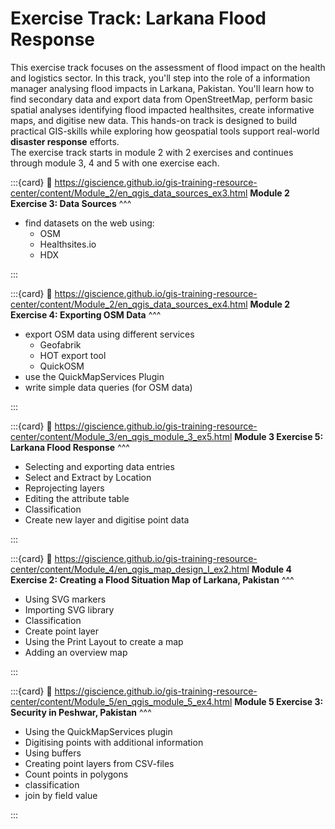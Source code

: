 # Exercise Track: Larkana Flood Response

This exercise track focuses on the assessment of flood impact on the health and logistics sector. In this track, you'll step into the role of a information manager analysing flood impacts in Larkana, Pakistan. You'll learn how to find secondary data and export data from OpenStreetMap, perform basic spatial analyses identifying flood impacted healthsites, create informative maps, and digitise new data. This hands-on track is designed to build practical GIS-skills while exploring how geospatial tools support real-world __disaster response__ efforts.  
The exercise track starts in module 2 with 2 exercises and continues through module 3, 4 and 5 with one exercise each.


:::{card}
:link: https://giscience.github.io/gis-training-resource-center/content/Module_2/en_qgis_data_sources_ex3.html 
__Module 2 Exercise 3: Data Sources__
^^^
- find datasets on the web using: 
    - OSM
    - Healthsites.io
    - HDX

:::

:::{card}
:link: https://giscience.github.io/gis-training-resource-center/content/Module_2/en_qgis_data_sources_ex4.html
__Module 2 Exercise 4: Exporting OSM Data__
^^^

- export OSM data using different services
    - Geofabrik
    - HOT export tool
    - QuickOSM
- use the QuickMapServices Plugin
- write simple data queries (for OSM data)

:::

:::{card}
:link: https://giscience.github.io/gis-training-resource-center/content/Module_3/en_qgis_module_3_ex5.html 
__Module 3 Exercise 5: Larkana Flood Response__
^^^

- Selecting and exporting data entries
- Select and Extract by Location
- Reprojecting layers
- Editing the attribute table
- Classification
- Create new layer and digitise point data

:::

:::{card} 
:link: https://giscience.github.io/gis-training-resource-center/content/Module_4/en_qgis_map_design_I_ex2.html
__Module 4 Exercise 2: Creating a Flood Situation Map of Larkana, Pakistan__
^^^

- Using SVG markers
- Importing SVG library
- Classification
- Create point layer
- Using the Print Layout to create a map
- Adding an overview map

:::

:::{card} 
:link: https://giscience.github.io/gis-training-resource-center/content/Module_5/en_qgis_module_5_ex4.html
__Module 5 Exercise 3: Security in Peshwar, Pakistan__
^^^

- Using the QuickMapServices plugin
- Digitising points with additional information
- Using buffers
- Creating point layers from CSV-files
- Count points in polygons
- classification
- join by field value

:::

